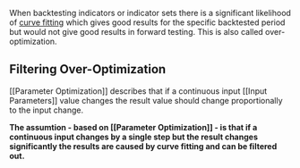When backtesting indicators or indicator sets there is a significant likelihood of [curve fitting](https://en.wikipedia.org/wiki/Curve_fitting) which gives good results for the specific backtested period but would not give good results in forward testing. This is also called over-optimization.

## Filtering Over-Optimization

[[Parameter Optimization]] describes that if a continuous input [[Input Parameters]] value changes the result value should change proportionally to the input change.

**The assumtion - based on [[Parameter Optimization]] - is that if a continuous input changes by a single step but the result changes significantly the results are caused by curve fitting and can be filtered out.**